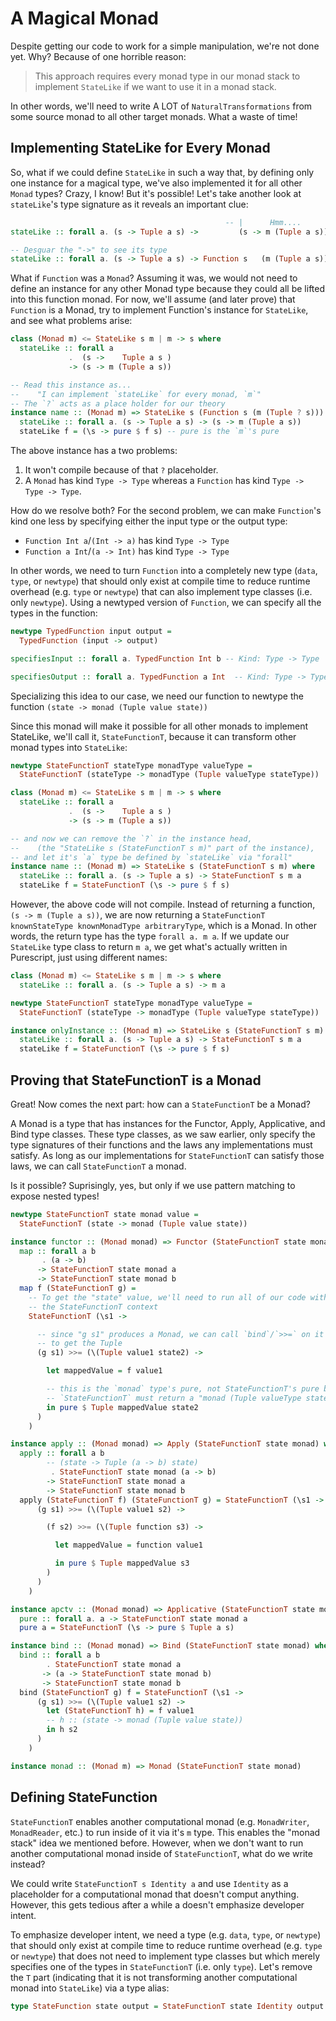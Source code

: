 # A Magical Monad

Despite getting our code to work for a simple manipulation, we're not done yet. Why? Because of one horrible reason:
> This approach requires every monad type in our monad stack to implement `StateLike` if we want to use it in a monad stack.

In other words, we'll need to write A LOT of `NaturalTransformations` from some source monad to all other target monads. What a waste of time!

## Implementing StateLike for Every Monad

So, what if we could define `StateLike` in such a way that, by defining only one instance for a magical type, we've also implemented it for all other `Monad` types? Crazy, I know! But it's possible! Let's take another look at `stateLike`'s type signature as it reveals an important clue:
```purescript
                                                -- |      Hmm....     |
stateLike :: forall a. (s -> Tuple a s) ->         (s -> m (Tuple a s))

-- Desguar the "->" to see its type
stateLike :: forall a. (s -> Tuple a s) -> Function s   (m (Tuple a s))
```
What if `Function` was a `Monad`? Assuming it was, we would not need to define an instance for any other Monad type because they could all be lifted into this function monad. For now, we'll assume (and later prove) that `Function` is a Monad, try to implement Function's instance for `StateLike`, and see what problems arise:
```purescript
class (Monad m) <= StateLike s m | m -> s where
  stateLike :: forall a
             .  (s ->    Tuple a s )
             -> (s -> m (Tuple a s))

-- Read this instance as...
--    "I can implement `stateLike` for every monad, `m`"
-- The `?` acts as a place holder for our theory
instance name :: (Monad m) => StateLike s (Function s (m (Tuple ? s))) where
  stateLike :: forall a. (s -> Tuple a s) -> (s -> m (Tuple a s))
  stateLike f = (\s -> pure $ f s) -- pure is the `m`'s pure
```
The above instance has a two problems:
1. It won't compile because of that `?` placeholder.
2. A `Monad` has kind `Type -> Type` whereas a `Function` has kind `Type -> Type -> Type`.

How do we resolve both? For the second problem, we can make `Function`'s kind one less by specifying either the input type or the output type:
- `Function Int a`/`(Int -> a)` has kind `Type -> Type`
- `Function a Int`/`(a -> Int)` has kind `Type -> Type`

In other words, we need to turn `Function` into a completely new type (`data`, `type`, or `newtype`) that should only exist at compile time to reduce runtime overhead (e.g. `type` or `newtype`) that can also implement type classes (i.e. only `newtype`). Using a newtyped version of `Function`, we can specify all the types in the function:
```purescript
newtype TypedFunction input output =
  TypedFunction (input -> output)

specifiesInput :: forall a. TypedFunction Int b -- Kind: Type -> Type

specifiesOutput :: forall a. TypedFunction a Int  -- Kind: Type -> Type
```
Specializing this idea to our case, we need our function to newtype the function
`(state -> monad (Tuple value state))`

Since this monad will make it possible for all other monads to implement StateLike, we'll call it, `StateFunctionT`, because it can transform other monad types into `StateLike`:
```purescript
newtype StateFunctionT stateType monadType valueType =
  StateFunctionT (stateType -> monadType (Tuple valueType stateType))

class (Monad m) <= StateLike s m | m -> s where
  stateLike :: forall a
             .  (s ->    Tuple a s )
             -> (s -> m (Tuple a s))

-- and now we can remove the `?` in the instance head,
--    (the "StateLike s (StateFunctionT s m)" part of the instance),
-- and let it's `a` type be defined by `stateLike` via "forall"
instance name :: (Monad m) => StateLike s (StateFunctionT s m) where
  stateLike :: forall a. (s -> Tuple a s) -> StateFunctionT s m a
  stateLike f = StateFunctionT (\s -> pure $ f s)
```
However, the above code will not compile. Instead of returning a function, `(s -> m (Tuple a s))`, we are now returning a `StateFunctionT knownStateType knownMonadType arbitraryType`, which is a Monad. In other words, the return type has the type `forall a. m a`. If we update our `StateLike` type class to return `m a`, we get what's actually written in Purescript, just using different names:
```purescript
class (Monad m) <= StateLike s m | m -> s where
  stateLike :: forall a. (s -> Tuple a s) -> m a

newtype StateFunctionT stateType monadType valueType =
  StateFunctionT (stateType -> monadType (Tuple valueType stateType))

instance onlyInstance :: (Monad m) => StateLike s (StateFunctionT s m) where
  stateLike :: forall a. (s -> Tuple a s) -> StateFunctionT s m a
  stateLike f = StateFunctionT (\s -> pure $ f s)
```

## Proving that StateFunctionT is a Monad

Great! Now comes the next part: how can a `StateFunctionT` be a Monad?

A Monad is a type that has instances for the Functor, Apply, Applicative, and Bind type classes. These type classes, as we saw earlier, only specify the type signatures of their functions and the laws any implementations must satisfy. As long as our implementations for `StateFunctionT` can satisfy those laws, we can call `StateFunctionT` a monad.

Is it possible? Suprisingly, yes, but only if we use pattern matching to expose nested types!
```purescript
newtype StateFunctionT state monad value =
  StateFunctionT (state -> monad (Tuple value state))

instance functor :: (Monad monad) => Functor (StateFunctionT state monad) where
  map :: forall a b
       . (a -> b)
      -> StateFunctionT state monad a
      -> StateFunctionT state monad b
  map f (StateFunctionT g) =
    -- To get the "state" value, we'll need to run all of our code within
    -- the StateFunctionT context
    StateFunctionT (\s1 ->

      -- since "g s1" produces a Monad, we can call `bind`/`>>=` on it
      -- to get the Tuple
      (g s1) >>= (\(Tuple value1 state2) ->

        let mappedValue = f value1

        -- this is the `monad` type's pure, not StateFunctionT's pure because
        -- `StateFunctionT` must return a "monad (Tuple valueType stateType)"
        in pure $ Tuple mappedValue state2
      )
    )

instance apply :: (Monad monad) => Apply (StateFunctionT state monad) where
  apply :: forall a b
        -- (state -> Tuple (a -> b) state)
         . StateFunctionT state monad (a -> b)
        -> StateFunctionT state monad a
        -> StateFunctionT state monad b
  apply (StateFunctionT f) (StateFunctionT g) = StateFunctionT (\s1 ->
      (g s1) >>= (\(Tuple value1 s2) ->

        (f s2) >>= (\(Tuple function s3) ->

          let mappedValue = function value1

          in pure $ Tuple mappedValue s3
        )
      )
    )

instance apctv :: (Monad monad) => Applicative (StateFunctionT state monad) where
  pure :: forall a. a -> StateFunctionT state monad a
  pure a = StateFunctionT (\s -> pure $ Tuple a s)

instance bind :: (Monad monad) => Bind (StateFunctionT state monad) where
  bind :: forall a b
        . StateFunctionT state monad a
       -> (a -> StateFunctionT state monad b)
       -> StateFunctionT state monad b
  bind (StateFunctionT g) f = StateFunctionT (\s1 ->
      (g s1) >>= (\(Tuple value1 s2) ->
        let (StateFunctionT h) = f value1
        -- h :: (state -> monad (Tuple value state))
        in h s2
      )
    )

instance monad :: (Monad m) => Monad (StateFunctionT state monad)
```

## Defining StateFunction

`StateFunctionT` enables another computational monad (e.g. `MonadWriter`, `MonadReader`, etc.) to run inside of it via it's `m` type. This enables the "monad stack" idea we mentioned before. However, when we don't want to run another computational monad inside of `StateFunctionT`, what do we write instead?

We could write `StateFunctionT s Identity a` and use `Identity` as a placeholder for a computational monad that doesn't comput anything. However, this gets tedious after a while a doesn't emphasize developer intent.

To emphasize developer intent, we need a type (e.g. `data`, `type`, or `newtype`) that should only exist at compile time to reduce runtime overhead (e.g. `type` or `newtype`) that does not need to implement type classes but which merely specifies one of the types in `StateFunctionT` (i.e. only `type`). Let's remove the `T` part (indicating that it is not transforming another computational monad into `StateLike`) via a type alias:
```purescript
type StateFunction state output = StateFunctionT state Identity output
```
